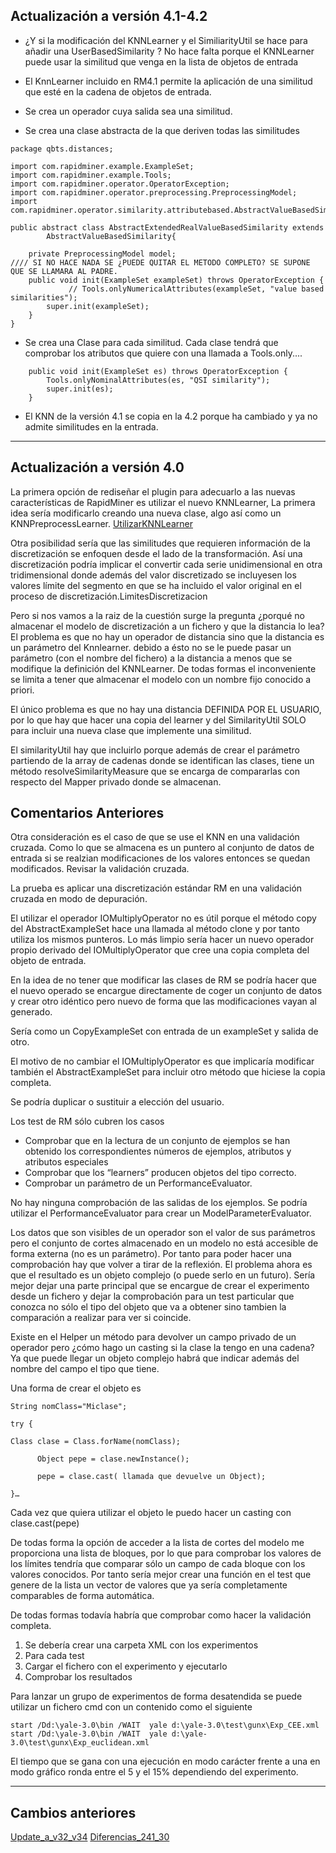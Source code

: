 ## Actualización a versión 4.1-4.2 ##

  * ¿Y si la modificación del KNNLearner y el SimiliarityUtil se hace para añadir una UserBasedSimilarity ? No hace falta porque el KNNLearner puede usar la similitud que venga en la lista de objetos de entrada
  * El KnnLearner incluido en RM4.1 permite la aplicación de una similitud que esté en la cadena de objetos de entrada.

  * Se crea un operador cuya salida sea una similitud.
  * Se crea una clase abstracta de la que deriven todas las similitudes
```
package qbts.distances;

import com.rapidminer.example.ExampleSet;
import com.rapidminer.example.Tools;
import com.rapidminer.operator.OperatorException;
import com.rapidminer.operator.preprocessing.PreprocessingModel;
import com.rapidminer.operator.similarity.attributebased.AbstractValueBasedSimilarity;

public abstract class AbstractExtendedRealValueBasedSimilarity extends
		AbstractValueBasedSimilarity{

	private PreprocessingModel model;
//// SI NO HACE NADA SE ¿PUEDE QUITAR EL METODO COMPLETO? SE SUPONE QUE SE LLAMARA AL PADRE.
	public void init(ExampleSet exampleSet) throws OperatorException {
             // Tools.onlyNumericalAttributes(exampleSet, "value based similarities");
		super.init(exampleSet);
	}
}
```
  * Se crea una Clase para cada similitud. Cada clase tendrá que comprobar los atributos que quiere con una llamada a Tools.only....
```
	public void init(ExampleSet es) throws OperatorException {
		Tools.onlyNominalAttributes(es, "QSI similarity");
		super.init(es);
	}

```

  * El KNN de la versión 4.1 se copia en la 4.2 porque ha cambiado y ya no admite similitudes en la entrada.

---


## Actualización a versión 4.0 ##

La primera opción de rediseñar el plugin para adecuarlo a las nuevas características de RapidMiner es utilizar el nuevo KNNLearner,
La primera idea sería modificarlo creando una nueva clase, algo así como un KNNPreprocessLearner. [UtilizarKNNLearner](UtilizarKNNLearner.md)

Otra posibilidad sería que las similitudes que requieren información de la discretización  se enfoquen desde el lado de la transformación. Así una discretización podría implicar el convertir cada serie unidimensional en otra tridimensional donde además del valor discretizado se incluyesen los valores límite del segmento en que se ha incluido el valor original en el proceso de discretización.LimitesDiscretizacion

Pero si nos vamos a la raiz de la cuestión surge la pregunta ¿porqué no almacenar el modelo de discretización a un fichero y que la distancia lo lea? El problema es que no hay un operador de distancia sino que la distancia es un parámetro del Knnlearner. debido a ésto no se le puede pasar un parámetro (con el nombre del fichero) a la distancia a menos que se modifique la definición del KNNLearner. De todas formas el inconveniente se limita a tener que almacenar el modelo con un nombre fijo conocido a priori.

El único problema es que no hay una distancia DEFINIDA POR EL USUARIO, por lo que hay que hacer una copia del learner y del SimilarityUtil SOLO para incluir una nueva clase que implemente una similitud.

El similarityUtil hay que incluirlo porque además de crear el parámetro partiendo de la array de cadenas donde se identifican las clases, tiene un método resolveSimilarityMeasure que se encarga de compararlas con respecto del Mapper privado donde se almacenan.




## Comentarios Anteriores ##

Otra consideración es el caso de que se use el KNN en una validación cruzada. Como lo que se almacena es un puntero al conjunto de datos de entrada si se realzian modificaciones de los valores entonces se quedan modificados. Revisar la validación cruzada.

La prueba es aplicar una discretización estándar RM en una validación cruzada en modo de depuración.

El utilizar el operador IOMultiplyOperator no es útil porque el método copy del AbstractExampleSet hace una llamada al método clone y por tanto utiliza los mismos punteros. Lo más limpio sería hacer un nuevo operador propio derivado del IOMultiplyOperator que cree una copia completa del objeto de entrada.

En la idea de no tener que modificar las clases de RM se podría hacer que el nuevo operado se encargue directamente de coger un conjunto de datos y crear otro idéntico pero nuevo de forma que las modificaciones vayan al generado.

Sería como un CopyExampleSet con entrada de un exampleSet y salida de otro.

El motivo de no cambiar el IOMultiplyOperator es que implicaría modificar también el AbstractExampleSet para incluir otro método que hiciese la copia completa.

Se podría duplicar o sustituir a elección del usuario.



Los test de RM sólo cubren los casos
  * Comprobar que en la lectura de un conjunto de ejemplos se han obtenido los correspondientes números de ejemplos, atributos y atributos especiales
  * Comprobar que los “learners” producen objetos del tipo correcto.
  * Comprobar un parámetro de un PerformanceEvaluator.



No hay ninguna comprobación de las salidas de los ejemplos. Se podría utilizar el PerformanceEvaluator para crear un ModelParameterEvaluator.

Los datos que son visibles de un operador son el valor de sus parámetros pero el conjunto de cortes almacenado en un modelo no está accesible de forma externa (no es un parámetro). Por tanto para poder hacer una comprobación hay que volver a tirar de la reflexión. El problema ahora es que el resultado es un objeto complejo (o puede serlo en un futuro). Sería mejor dejar una parte principal que se encargue de crear el experimento desde un fichero y dejar la comprobación para un test particular que conozca no sólo el tipo del objeto que va a obtener sino tambien la comparación a realizar para ver si coincide.



Existe en el Helper un método para devolver un campo privado de un operador pero ¿cómo hago un casting si la clase la tengo en una cadena? Ya que puede llegar un objeto complejo habrá que indicar además del nombre del campo el tipo que tiene.



Una forma de crear el objeto es

```
String nomClass="Miclase";

try {

Class clase = Class.forName(nomClass);

      Object pepe = clase.newInstance();

      pepe = clase.cast( llamada que devuelve un Object);

}…
```

Cada vez que quiera utilizar el objeto le puedo hacer un casting con clase.cast(pepe)


De todas forma la opción de acceder a la lista de cortes del modelo me proporciona  una lista de bloques, por lo que para comprobar los valores de los límites tendría que comparar sólo un campo de cada bloque con los valores conocidos. Por tanto sería mejor crear una función en el test que genere de la lista un vector de valores que ya sería completamente comparables de forma automática.


De todas formas todavía habría que comprobar como hacer la validación completa.
  1. Se debería crear una carpeta XML con los experimentos
  1. Para cada test
  1. Cargar el fichero con el experimento y ejecutarlo
  1. Comprobar los resultados

Para lanzar un grupo de experimentos de forma desatendida se puede utilizar un fichero cmd con un contenido como el siguiente
```
start /Dd:\yale-3.0\bin /WAIT  yale d:\yale-3.0\test\gunx\Exp_CEE.xml
start /Dd:\yale-3.0\bin /WAIT  yale d:\yale-3.0\test\gunx\Exp_euclidean.xml
```
El tiempo que se gana con una ejecución en modo carácter frente a una en modo gráfico ronda entre el 5 y el 15% dependiendo del experimento.

---

## Cambios anteriores ##
[Update\_a\_v32\_v34](Update_a_v32_v34.md)
[Diferencias\_241\_30](Diferencias_241_30.md)